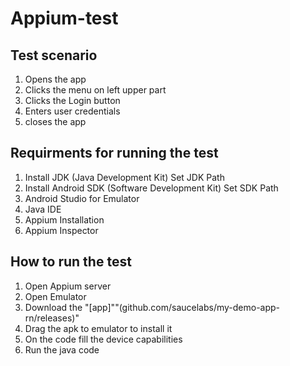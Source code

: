 # Appium-test
## Test scenario
1. Opens the app
2. Clicks the menu on left upper part 
3. Clicks the Login button
4. Enters user credentials
5. closes the app

## Requirments for running the test
1. Install JDK (Java Development Kit) Set JDK Path
2. Install Android SDK (Software Development Kit) Set SDK Path
3. Android Studio for Emulator
4. Java IDE
5. Appium Installation 
6. Appium Inspector

## How to run the test
1. Open Appium server
2. Open Emulator
3. Download the "[app]""(github.com/saucelabs/my-demo-app-rn/releases)"
4. Drag the apk to emulator to install it
3. On the code fill the device capabilities
4. Run the java  code
